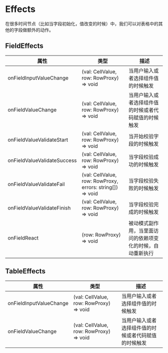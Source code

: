 # Effects

在很多时间节点（比如当字段初始化，值改变的时候）中，我们可以对表格中的其他的字段做额外的动作。

## FieldEffects

|属性|类型|描述|
|----|----|----|
|onFieldInputValueChange|(val: CellValue, row: RowProxy) => void|当用户输入或者选择组件值的时候触发|
|onFieldValueChange|(val: CellValue, row: RowProxy) => void|当用户输入或者选择组件值的时候或者代码赋值的时候触发|
|onFieldValueValidateStart|(val: CellValue, row: RowProxy) => void|当开始校验字段的时候触发|
|onFieldValueValidateSuccess|(val: CellValue, row: RowProxy) => void|当字段校验成功的时候触发|
|onFieldValueValidateFail|(val: CellValue, row: RowProxy, errors: string[]) => void|当字段校验失败的时候触发|
|onFieldValueValidateFinish|(val: CellValue, row: RowProxy) => void|当字段校验完成的时候触发|
|onFieldReact|(row: RowProxy) => void|被动模式副作用，当里面访问的依赖项变化的时候，自动重新执行|

## TableEffects

|属性|类型|描述|
|----|----|----|
|onFieldInputValueChange|(val: CellValue, row: RowProxy) => void|当用户输入或者选择组件值的时候触发|
|onFieldValueChange|(val: CellValue, row: RowProxy) => void|当用户输入或者选择组件值的时候或者代码赋值的时候触发|


